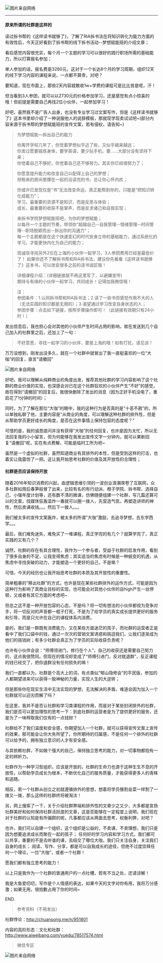 ![图片来自网络](http://image.dayuaidaodao.com/writing/image/shuidi-500-500.jpg)

***

#### 原来所谓的社群是这样的

读过拆书帮的《这样读书就够了》，了解了RIA拆书法在将知识转化为能力方面的有效性后，今天正好看到了拆书帮的线下拆书活动--梦想赋能班的介绍文章；

看后感觉内容很充实，每个月一个主题的学习可以很好的践行职场所需的基础能力，所以打算报名参加；

单人参加的话，报名费是3260元，这对于一个长达8个月的学习周期，组织12天的线下学习内容的课程来说，一点都不算贵，对吧？

要知道，现在市面上，那些2天内容就敢收1w+学费的课程可是比比皆是呢，汗！

但当看到3人参团，就可以以2730元的价格参加学习，还是感觉有点小惊喜的哦！但前提是需要自己再找2位小伙伴，一起参加学习！

好吧，虽然我不是广告人出身，也没有专业学习过文案写作，但是《这样读书就够了》这本书里却介绍了一种说服他人的说辞模板，那就现学现卖试试吧~(部分内容来源于拆书帮的梦想赋能班的宣传文案，若有侵权，请告知~)

> 为梦想赋能—拆出自己的能力  
>
> 你离开学校几年了，你觉着梦想似乎近了些，又似乎越来越远；  
> 你发过愿要锻炼身体，要学英语，要少玩手机，要……大部分没有坚持下来；  
> 你觉着自己不够好。你觉着自己还不够努力。其实你已经很努力了；  

> 你愿意提升能力和改变自己以配得上自己的梦想；  
但租来的房间里摞在一起的没读完的书，总让你心怀内疚；  

> 你或许已发现仅是“书”无法改变命运，真正能帮到你的，只能是“把知识转化成能力”；  
学习，最重要的资源不是知识，而是反思与体验；  
成长，最重要的收获不是掌声，而是反求诸己和自我实现；  

> 来拆书学院梦想赋能班吧，为你的梦想赋能；  
> 以每月一个主题的节奏，带领你“超越自己--自我管理--情绪管理--时间管理--职场脱颖而出--拆出你的沟通力”；  
> 每一个主题都是在这个快速变幻的时代安身立命的基础能力，通过系统化的学习，才能更快内化为自己的能力；  

> 现诚信寻找另外2位在上海的小伙伴一起学习，3人参团费用已经是最低价了！
如果你还不了解拆书帮和RIA拆书法，建议你先看看《这样读书就够了》这本书，可以改变很多之前的读书误区哦！  

> 详细课程介绍：(详细链接就不再这里写了，以避嫌宣传)   
> 期待与有缘的小伙伴一起学习，共同成长！记得加我微信哦！

> 注：  
> 参团条件：1.认同拆书帮和RIA拆书法；2.读了一些书但感觉作用不大的人（无法实践的知识都是无用的）；3.渴望通过学习改变自身状态的人；  
> 参团步骤：点击如下链接，按照步骤操作即可！（此链接有效期只有24小时！）  

发出信息后，我也担心会对其他的小伙伴产生时间占用的影响，故在发送到几个自己加入的社群里之后，还加上了一句：
> 不好意思，寻找一起学习的小伙伴，要是上海的哦！如有打扰，请见谅！

万万没想到，刚发出没多久，就在一个社群中就冒出了我一直挺喜欢的一位“大咖”的回复，直言“请撤回”

![图片来自网络](http://image.dayuaidaodao.com/writing/image/qingchehui-300-300-imageslim.png)

好吧，我可以理解从纯粹商业的角度出发，推荐其他社群的学习内容影响了这个社群的商业价值的实现，也深感会对已在这个社群狂欢的小伙伴产生“不好”的感觉，故在得到“请撤回”的回复后，我很快删除了发出的消息（因为正好手机没电了，重启花了1分钟的时间）；

同时，为了了解在那位“大咖”的眼中，我的这种行为是否真的是“十恶不赦”的，所以单独私聊了他，主要内容是“从商业的角度，可以理解这种社群的排外性，但是从帮助学员更好成长的角度，是否在这件事情上保持包容的态度呢？”

可惜的是，我的诚恳提问并没有获得“大咖”的任何回复，也许是因为太忙，所以无法回复我的小小留言，但为何能够在我发出宣传文字一分钟内，就可以果断回复“请撤回”呢，实在有点费解，可能是临时工所为吧~

虽然是一个虚拟的社群，虽然知道商业有其排外的本性，但是受到这样的打击，也着实让我震惊了一把。这让我开始思考社群的价值及其开放性的合理性；

#### 社群是否应该保持开放

随着2016年知识消费的兴起，由逻辑思维引领的一波创业浪潮席卷了互联网，众多社群如雨后春笋般冒了出来，比较有名的有行动派、橙子学院、拆书帮、选择自己、小强年度计划等，还有数不清的微课，仿佛随便组建一个社群，写几篇还算可以的文案，找媒体狂轰滥炸一番就可以圈一拨人，先营造气氛，再塑造讲师的神性，然后卖课收钱。。。然后下一拨人。。。

我们被太多的宣传文案轰炸，被太多的所谓“大咖”激励，去追寻梦想，去东学西学。。。

最后，我们难免迷失，难免买了一堆课程，真正学完的有几个？就算学完了，真正实践的又有几个？

诚然，社群的存在有其合理性，我作为一个参与者，受益于社群的启发作用，看到了很多自身的不足，让我变得焦虑；其实适当的焦虑有时候是一种蜕变的机遇，从焦虑中寻找突破的动力，才能塑造一个更好的自己，不是嘛？

可惜，今天的经历也让我开始思考社群的本质及其开放性的重要性。

简单粗暴的“移出社群”的方式，也许是现在某些社群排外的运作方式，可能是因为这种行为影响了其商业目标的实现，也可能会对其他小伙伴的自high产生一丝停顿，又或者有其它方面的考虑吧~

但总之这不是一种开放包容的心态，不是吗？将一切有想法的小伙伴都视为竞争对手，将一切反对的声音都一棍子打死，不是为了给学员的真实成长提供更好的服务和引导，而是只允许在自己的课程体系内消费。

是的，我们是一群既有消费能力，又在某些方面迷茫的孩子，而社群的运营者正是看中了我们口袋中的钱，通过一次次的营销文案诱惑和挑逗我们，让我们逐渐成为他们的摇钱树；有多少社群会真正为了学员的实际收获负责呢？

也许有小伙伴会说：“师傅领进门，修行在个人”，自己的收获还是需要自己努力的，这点我很赞同。但现在的情况却变成了“师傅引进门，反对就退群”，反正课程的钱已经交了，把你退群没有任何损失的嘛！

我们一直都以为，社群是个高大上的词，有点类似“郇山隐修会”的平民版，参加的人都期望进来可以获得一股神秘的力量，实现人生的大逆转；

但是那些你在现实生活中无法实现的梦想，无法解决的矛盾，难道会因为加入一个社群就可以迎刃而解了吗？

在这里，我并不是否认社群和学习类课程的作用，而是对于某些封闭排外的社群，我们是否可以更加理性的思考一下：到底社群的运营者是为了提供更好的服务，还是为了一味榨取我们仅有的一点钱财？

社群给不了我们温度和安全感，你期望加入一个社群，就可以获得宣传文案上宣传的效果，那可能会让你大失所望了。你所期待的归属感，不是任何一个排外的社群可以给予的，拥有独立意识的人才有安全感。

与其依赖社群，不如做个强大的自己，保持独立思考的能力，对一切事物都抱有一定的辨析力。

社群作为一种学习型组织，应该是开放的，社群的生命力也源于这种生生不息的开放性，以帮助学员成长为根本，不断优化自己的服务质量，才能获得更多人的青睐和追随。

相反，若一个社群从创立之初就遵循排外的思想，想着将学员像割韭菜一样割了一拨又一拨，那么这样的社群终将被淘汰！

另，网上搜索了一下，关于介绍社群弊端和排外性的文章少之又少，大多都是宣扬社群美好和如何保持社群活跃度的文章，这是否能够在一定程度上说明，我们现在对于社群的认知是有所偏颇的呢，凡事都应该从两面去思考，权衡利弊，对吧？

也许，我们可以自建一个组织，这个组织是公益的，不卖课，不卖理想，我们只是因为想要追求成长而聚在一起的孩子；
任何好的学习内容和学习方式，我们都可以共享，重要的不是去听谁的课，去结交了哪位大咖，我们只关注自身，关注我们自身的成长；
阅读、写作、分享，都是可以自我成长的途径，但绝不过度崇拜任何一个理论，一位“大咖”，或者一个社群！

愿我们都有独立思考的能力！

以上只是我作为一个社群的普通用户的一点吐槽，若有不当之处，还请谅解！

我是大鱼爱叨叨，写作是个人情感的表达，如果今天的文字对你有用，我将万分感激；如果无用，很抱歉占用了你的时间~

END.

> 参考资料（不用发出）

社群悖论：http://chuansong.me/n/951801

内容的高阶形态：文化和社群：http://www.aiweibang.com/yuedu/78517574.html

> 微信专区

![图片来自网络](http://image.dayuaidaodao.com/writing/image/wechat-code-1228-1000-1000-imageview2-imageslim.png)
